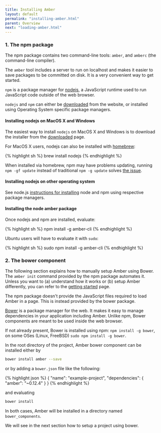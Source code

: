 ```yaml
---
title: Installing Amber
layout: default
permalink: "installing-amber.html"
parent: Overview
next: "loading-amber.html"
---
```


### 1. The npm package

The npm package contains two command-line tools: `amber`, and `amberc`
(the command-line compiler).

The `amber` tool includes a server to run on localhost
and makes it easier to save packages to be committed on disk. It is a
very convenient way to get started.

`npm` is a package manager for [nodejs](http://nodejs.org), a
JavaScript runtime used to run JavaScript code outside of the web
browser.

`nodejs` and `npm` can either be
[downloaded](http://nodejs.org/download) from the website, or
installed using Operating System specific package managers.

#### Installing nodejs on MacOS X and Windows

The easiest way to install `nodejs` on MacOS X and Windows is to
download the installer from the
[downloaded](http://nodejs.org/download) page.

For MacOS X users, nodejs can also be installed with [homebrew](http://brew.sh/):

{% highlight sh %}
brew install nodejs
{% endhighlight %}

When installed via homebrew, npm may have problems updating,
running `npm -gf update` instead of traditional `npm -g update`
solves [the issue](https://github.com/Homebrew/homebrew/issues/22408#issuecomment-30338806).

#### Installing nodejs on other operating system

See node.js [instructions for installing](https://github.com/joyent/node/wiki/Installing-Node.js-via-package-manager)
node and npm using respective package managers.

#### Installing the node amber package

Once nodejs and npm are installed, evaluate:

{% highlight sh %}
npm install -g amber-cli
{% endhighlight %}

Ubuntu users will have to evaluate it with `sudo`:

{% highlight sh %}
sudo npm install -g amber-cli
{% endhighlight %}


### 2. The bower component

<p class="note">
The following section explains how to manually setup Amber using Bower. The <code>amber init</code> command provided by the npm package automates it. Unless you want to (a) understand how it works or (b) setup Amber differently, you can refer to the <a href="/getting-started.html">getting started</a> page.
</p>


The npm package doesn't provide the JavaScript files required to load
Amber in a page. This is instead provided by the bower package.

[Bower](http://bower.io) is a package manager for the web. It makes it
easy to manage dependencies in your application including
Amber. Unlike npm, Bower components are meant to be used inside the
web browser.

If not already present, Bower is installed using npm: `npm install -g bower`,
on some OSes (Linux, FreeBSD) `sudo npm install -g bower`.

In the root directory of the project,
Amber bower component can be installed either by

```sh
bower install amber --save
```

or by adding a `bower.json` file like the following:

{% highlight json %}
{
    "name": "example-project",
    "dependencies": {
        "amber": "~0.12.4"
    }
}
{% endhighlight %}

and evaluating
```sh
bower install
```

In both cases, Amber will be installed in a directory named `bower_components`.


We will see in the next section how to setup a project using bower.
